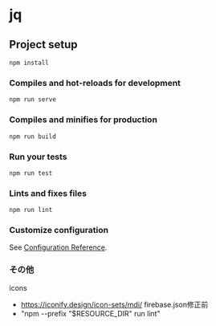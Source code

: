 # jq

## Project setup
```
npm install
```

### Compiles and hot-reloads for development
```
npm run serve
```

### Compiles and minifies for production
```
npm run build
```

### Run your tests
```
npm run test
```

### Lints and fixes files
```
npm run lint
```

### Customize configuration
See [Configuration Reference](https://cli.vuejs.org/config/).

### その他
icons
- https://iconify.design/icon-sets/mdi/
firebase.json修正前
- "npm --prefix \"$RESOURCE_DIR\" run lint"
